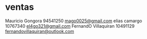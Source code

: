 # ventas

Mauricio Gongora 94541250 mago0025@gmail.com
elias camargo 10767340 el4go321@gmail.com
FernandO Villaquiran 10491129 fernandovillaquiran@outlook.com
